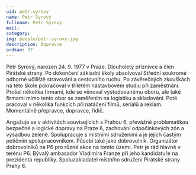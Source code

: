 ```yaml
---
uid: petr.syrovy
name: Petr Syrový
fullname: Petr Syrový
mail: 
category:
img: people/petr-syrovy.jpg
description: Dopravce
ordkan: 37
---
```

Petr Syrový, narozen 24. 9. 1977 v Praze. Dlouholetý příznivce a člen Pirátské strany. Po dokončení základní školy absolvoval Střední soukromé odborné učiliště stravování a cestovního ruchu. Po závěrečných zkouškách na této škole pokračoval v tříletém nástavbovém studiu při zaměstnání.
Prošel několika firmami, kde se věnoval vystudovanému oboru, ale také firmami mimo tento obor se zaměřením na logistiku a skladování.
Poté pracoval v několika funkcích při natáčení filmů, seriálů a reklam.
Momentálně přepravce, dopravce, řidič.

Angažuje se v aktivitách souvisejících s Prahou 6, převážně problematikou bezpečné a logické dopravy na Praze 6, zachování odpočinkových zón a výsadbou zeleně. Spolupracuje s místními sdruženími a je jejich častým petičním spolupracovníkem. Působí také jako dobrovolník. Organizátor dobrovolníků na P6 pro různé akce na tomto území. Petr je rád hlavně v terénu P6.
Bývalý ambasador Vladimíra Franze při jeho kandidatuře na prezidenta republiky. Spoluzakladatel místního sdružení Pirátské strany Prahy 6.

